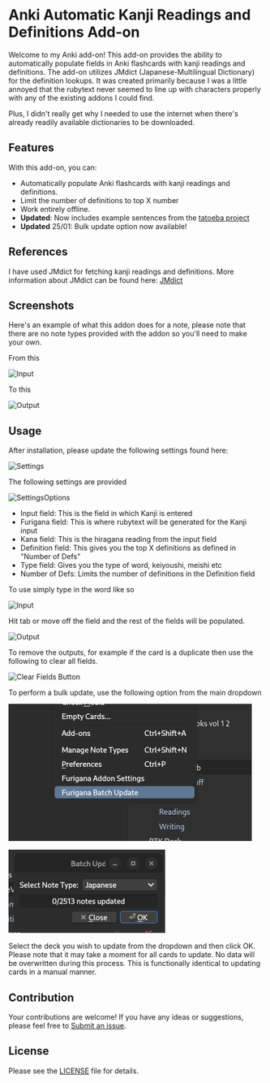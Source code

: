 # Anki Automatic Kanji Readings and Definitions Add-on

Welcome to my Anki add-on! This add-on provides the ability to automatically populate fields in Anki flashcards with kanji readings and definitions. The add-on utilizes JMdict (Japanese-Multilingual Dictionary) for the definition lookups. It was created primarily because I was a little annoyed that the rubytext never seemed to line up with characters properly with any of the existing addons I could find.

Plus, I didn't really get why I needed to use the internet when there's already readily available dictionaries to be downloaded.

## Features
With this add-on, you can:
- Automatically populate Anki flashcards with kanji readings and definitions.
- Limit the number of definitions to top X number
- Work entirely offline.
- **Updated**: Now includes example sentences from the [tatoeba project](https://tatoeba.org/)
- **Updated** 25/01: Bulk update option now available!
## References

I have used JMdict for fetching kanji readings and definitions.
More information about JMdict can be found here: [JMdict](https://www.edrdg.org/wiki/index.php/JMdict-EDICT_Dictionary_Project)

## Screenshots
Here's an example of what this addon does for a note, please note that there are no note types provided with the addon so you'll need to make your own.

From this

![Input](https://raw.githubusercontent.com/kit-nya/anki_furigana/master/docs/enter_text.png)

To this

![Output](https://raw.githubusercontent.com/kit-nya/anki_furigana/master/docs/tab_result.png)

## Usage

After installation, please update the following settings found here:

![Settings](https://raw.githubusercontent.com/kit-nya/anki_furigana/master/docs/settings_location.png)

The following settings are provided

![SettingsOptions](https://raw.githubusercontent.com/kit-nya/anki_furigana/master/docs/settings_example.png)

- Input field: This is the field in which Kanji is entered
- Furigana field: This is where rubytext will be generated for the Kanji input
- Kana field: This is the hiragana reading from the input field
- Definition field: This gives you the top X definitions as defined in "Number of Defs"
- Type field: Gives you the type of word, keiyoushi, meishi etc
- Number of Defs: Limits the number of definitions in the Definition field

To use simply type in the word like so

![Input](https://raw.githubusercontent.com/kit-nya/anki_furigana/master/docs/enter_text.png)

Hit tab or move off the field and the rest of the fields will be populated.

![Output](https://raw.githubusercontent.com/kit-nya/anki_furigana/master/docs/tab_result.png)

To remove the outputs, for example if the card is a duplicate then use the following to clear all fields.

![Clear Fields Button](https://raw.githubusercontent.com/kit-nya/anki_furigana/master/docs/clear_fields.png)

To perform a bulk update, use the following option from the main dropdown

![Bulk Update Option](https://raw.githubusercontent.com/kit-nya/anki_furigana/master/docs/batch_update.png)

![Bulk Update Dialogue](https://raw.githubusercontent.com/kit-nya/anki_furigana/master/docs/batch_update_dialogue.png)

Select the deck you wish to update from the dropdown and then click OK.
Please note that it may take a moment for all cards to update.
No data will be overwritten during this process.
This is functionally identical to updating cards in a manual manner.

## Contribution 

Your contributions are welcome! If you have any ideas or suggestions, please feel free to [Submit an issue](https://github.com/kit-nya/anki_furigana/issues/new).

## License

Please see the [LICENSE](https://raw.githubusercontent.com/kit-nya/anki_furigana/master/LICENSE) file for details.